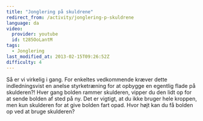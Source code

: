```yaml
---
title: "Jonglering på skuldrene"
redirect_from: /activity/jonglering-p-skuldrene
language: da
video:
  provider: youtube
  id: t285OoLantM
tags:
  - Jonglering
last_modified_at: 2013-02-15T09:26:52Z
difficulty: 4
---
```


Så er vi virkelig i gang. For enkeltes vedkommende
kræver dette indledningsvist en anelse styrketræning
for at opbygge en egentlig flade på skulderen?! Hver gang
bolden rammer skulderen, vipper du den lidt op for at
sende bolden af sted på ny. Det er vigtigt, at du ikke bruger
hele kroppen, men kun skulderen for at give bolden fart
opad. Hvor højt kan du få bolden op ved at bruge
skulderen?
